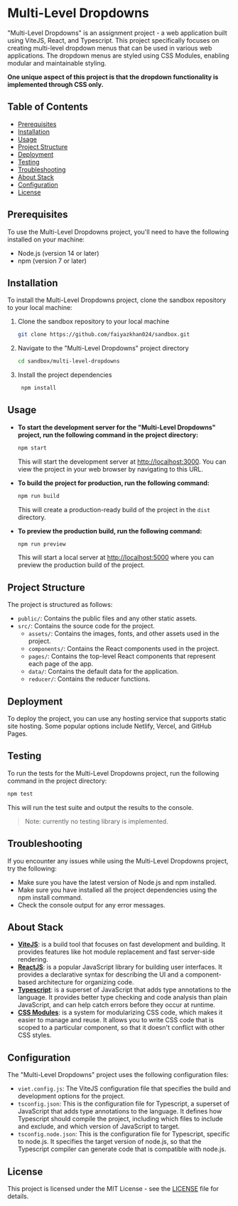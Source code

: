 # Multi-Level Dropdowns

"Multi-Level Dropdowns" is an assignment project - a web application built using ViteJS, React, and Typescript. This project specifically focuses on creating multi-level dropdown menus that can be used in various web applications. The dropdown menus are styled using CSS Modules, enabling modular and maintainable styling.

**One unique aspect of this project is that the dropdown functionality is implemented through CSS only.**

## Table of Contents

- [Prerequisites](#prerequisites)
- [Installation](#installation)
- [Usage](#usage)
- [Project Structure](#project-structure)
- [Deployment](#deployment)
- [Testing](#testing)
- [Troubleshooting](#troubleshooting)
- [About Stack](#about-stack)
- [Configuration](#configuration)
- [License](#license)

## Prerequisites

To use the Multi-Level Dropdowns project, you'll need to have the following installed on your machine:

- Node.js (version 14 or later)
- npm (version 7 or later)

## Installation

To install the Multi-Level Dropdowns project, clone the sandbox repository to your local machine:

1. Clone the sandbox repository to your local machine

   ```bash
   git clone https://github.com/faiyazkhan024/sandbox.git
   ```

2. Navigate to the "Multi-Level Dropdowns" project directory

   ```bash
   cd sandbox/multi-level-dropdowns
   ```

3. Install the project dependencies

   ```bash
    npm install
   ```

## Usage

- **To start the development server for the "Multi-Level Dropdowns" project, run the following command in the project directory:**

  ```bash
  npm start
  ```

  This will start the development server at <http://localhost:3000>. You can view the project in your web browser by navigating to this URL.

- **To build the project for production, run the following command:**

  ```bash
  npm run build
  ```

  This will create a production-ready build of the project in the `dist` directory.

- **To preview the production build, run the following command:**

  ```bash
  npm run preview
  ```

  This will start a local server at <http://localhost:5000> where you can preview the production build of the project.

## Project Structure

The project is structured as follows:

- `public/`: Contains the public files and any other static assets.
- `src/`: Contains the source code for the project.
  - `assets/`: Contains the images, fonts, and other assets used in the project.
  - `components/`: Contains the React components used in the project.
  - `pages/`: Contains the top-level React components that represent each page of the app.
  - `data/`: Contains the default data for the application.
  - `reducer/`: Contains the reducer functions.

## Deployment

To deploy the project, you can use any hosting service that supports static site hosting. Some popular options include Netlify, Vercel, and GitHub Pages.

## Testing

To run the tests for the Multi-Level Dropdowns project, run the following command in the project directory:

```bash
npm test
```

This will run the test suite and output the results to the console.

> Note: currently no testing library is implemented.

## Troubleshooting

If you encounter any issues while using the Multi-Level Dropdowns project, try the following:

- Make sure you have the latest version of Node.js and npm installed.
- Make sure you have installed all the project dependencies using the npm install command.
- Check the console output for any error messages.

## About Stack

- **[ViteJS](https://vitejs.dev/)**: is a build tool that focuses on fast development and building. It provides features like hot module replacement and fast server-side rendering.
- **[ReactJS](https://react.dev/)**: is a popular JavaScript library for building user interfaces. It provides a declarative syntax for describing the UI and a component-based architecture for organizing code.
- **[Typescript](https://www.typescriptlang.org/)**: is a superset of JavaScript that adds type annotations to the language. It provides better type checking and code analysis than plain JavaScript, and can help catch errors before they occur at runtime.
- **[CSS Modules](https://create-react-app.dev/docs/adding-a-css-modules-stylesheet/)**: is a system for modularizing CSS code, which makes it easier to manage and reuse. It allows you to write CSS code that is scoped to a particular component, so that it doesn't conflict with other CSS styles.

## Configuration

The "Multi-Level Dropdowns" project uses the following configuration files:

- `viet.config.js`: The ViteJS configuration file that specifies the build and development options for the project.
- `tsconfig.json`: This is the configuration file for Typescript, a superset of JavaScript that adds type annotations to the language. It defines how Typescript should compile the project, including which files to include and exclude, and which version of JavaScript to target.
- `tsconfig.node.json`: This is the configuration file for Typescript, specific to node.js. It specifies the target version of node.js, so that the Typescript compiler can generate code that is compatible with node.js.

## License

This project is licensed under the MIT License - see the [LICENSE](LICENSE) file for details.
